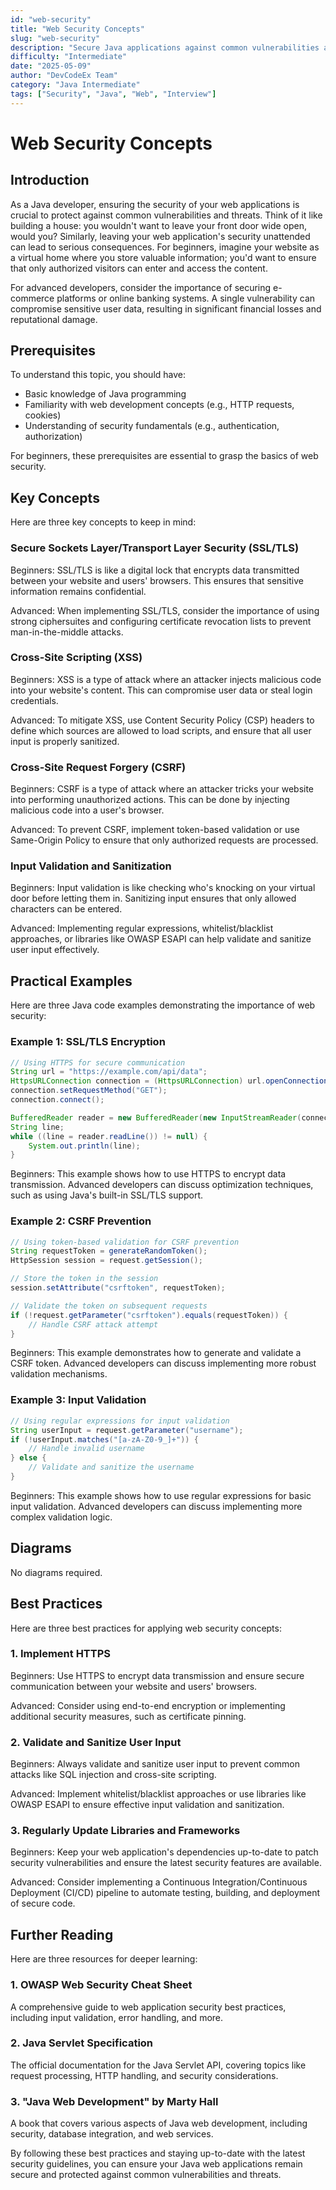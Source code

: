 ```yaml
---
id: "web-security"
title: "Web Security Concepts"
slug: "web-security"
description: "Secure Java applications against common vulnerabilities and threats."
difficulty: "Intermediate"
date: "2025-05-09"
author: "DevCodeEx Team"
category: "Java Intermediate"
tags: ["Security", "Java", "Web", "Interview"]
---
```


# Web Security Concepts
## Introduction

As a Java developer, ensuring the security of your web applications is crucial to protect against common vulnerabilities and threats. Think of it like building a house: you wouldn't want to leave your front door wide open, would you? Similarly, leaving your web application's security unattended can lead to serious consequences. For beginners, imagine your website as a virtual home where you store valuable information; you'd want to ensure that only authorized visitors can enter and access the content.

For advanced developers, consider the importance of securing e-commerce platforms or online banking systems. A single vulnerability can compromise sensitive user data, resulting in significant financial losses and reputational damage.

## Prerequisites

To understand this topic, you should have:

* Basic knowledge of Java programming
* Familiarity with web development concepts (e.g., HTTP requests, cookies)
* Understanding of security fundamentals (e.g., authentication, authorization)

For beginners, these prerequisites are essential to grasp the basics of web security.

## Key Concepts

Here are three key concepts to keep in mind:

### **Secure Sockets Layer/Transport Layer Security (SSL/TLS)**

Beginners: SSL/TLS is like a digital lock that encrypts data transmitted between your website and users' browsers. This ensures that sensitive information remains confidential.

Advanced: When implementing SSL/TLS, consider the importance of using strong ciphersuites and configuring certificate revocation lists to prevent man-in-the-middle attacks.

### **Cross-Site Scripting (XSS)**

Beginners: XSS is a type of attack where an attacker injects malicious code into your website's content. This can compromise user data or steal login credentials.

Advanced: To mitigate XSS, use Content Security Policy (CSP) headers to define which sources are allowed to load scripts, and ensure that all user input is properly sanitized.

### **Cross-Site Request Forgery (CSRF)**

Beginners: CSRF is a type of attack where an attacker tricks your website into performing unauthorized actions. This can be done by injecting malicious code into a user's browser.

Advanced: To prevent CSRF, implement token-based validation or use Same-Origin Policy to ensure that only authorized requests are processed.

### **Input Validation and Sanitization**

Beginners: Input validation is like checking who's knocking on your virtual door before letting them in. Sanitizing input ensures that only allowed characters can be entered.

Advanced: Implementing regular expressions, whitelist/blacklist approaches, or libraries like OWASP ESAPI can help validate and sanitize user input effectively.

## Practical Examples

Here are three Java code examples demonstrating the importance of web security:

### **Example 1: SSL/TLS Encryption**

```java
// Using HTTPS for secure communication
String url = "https://example.com/api/data";
HttpsURLConnection connection = (HttpsURLConnection) url.openConnection();
connection.setRequestMethod("GET");
connection.connect();

BufferedReader reader = new BufferedReader(new InputStreamReader(connection.getInputStream()));
String line;
while ((line = reader.readLine()) != null) {
    System.out.println(line);
}
```

Beginners: This example shows how to use HTTPS to encrypt data transmission. Advanced developers can discuss optimization techniques, such as using Java's built-in SSL/TLS support.

### **Example 2: CSRF Prevention**

```java
// Using token-based validation for CSRF prevention
String requestToken = generateRandomToken();
HttpSession session = request.getSession();

// Store the token in the session
session.setAttribute("csrftoken", requestToken);

// Validate the token on subsequent requests
if (!request.getParameter("csrftoken").equals(requestToken)) {
    // Handle CSRF attack attempt
}
```

Beginners: This example demonstrates how to generate and validate a CSRF token. Advanced developers can discuss implementing more robust validation mechanisms.

### **Example 3: Input Validation**

```java
// Using regular expressions for input validation
String userInput = request.getParameter("username");
if (!userInput.matches("[a-zA-Z0-9_]+")) {
    // Handle invalid username
} else {
    // Validate and sanitize the username
}
```

Beginners: This example shows how to use regular expressions for basic input validation. Advanced developers can discuss implementing more complex validation logic.

## Diagrams

No diagrams required.

## Best Practices

Here are three best practices for applying web security concepts:

### **1. Implement HTTPS**

Beginners: Use HTTPS to encrypt data transmission and ensure secure communication between your website and users' browsers.

Advanced: Consider using end-to-end encryption or implementing additional security measures, such as certificate pinning.

### **2. Validate and Sanitize User Input**

Beginners: Always validate and sanitize user input to prevent common attacks like SQL injection and cross-site scripting.

Advanced: Implement whitelist/blacklist approaches or use libraries like OWASP ESAPI to ensure effective input validation and sanitization.

### **3. Regularly Update Libraries and Frameworks**

Beginners: Keep your web application's dependencies up-to-date to patch security vulnerabilities and ensure the latest security features are available.

Advanced: Consider implementing a Continuous Integration/Continuous Deployment (CI/CD) pipeline to automate testing, building, and deployment of secure code.

## Further Reading

Here are three resources for deeper learning:

### **1. OWASP Web Security Cheat Sheet**

A comprehensive guide to web application security best practices, including input validation, error handling, and more.

### **2. Java Servlet Specification**

The official documentation for the Java Servlet API, covering topics like request processing, HTTP handling, and security considerations.

### **3. "Java Web Development" by Marty Hall**

A book that covers various aspects of Java web development, including security, database integration, and web services.

By following these best practices and staying up-to-date with the latest security guidelines, you can ensure your Java web applications remain secure and protected against common vulnerabilities and threats.